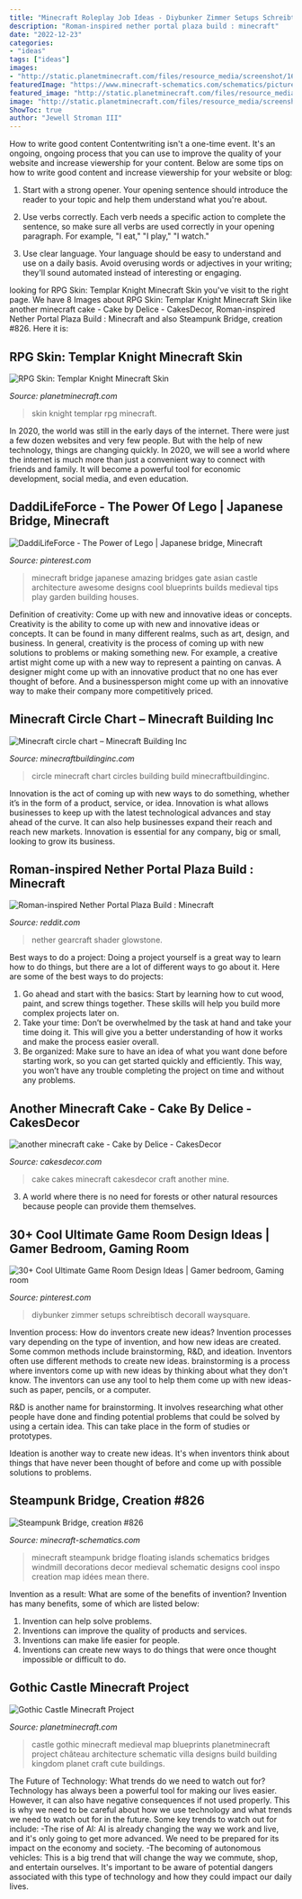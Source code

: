 ```yaml
---
title: "Minecraft Roleplay Job Ideas - Diybunker Zimmer Setups Schreibtisch Decorall Waysquare"
description: "Roman-inspired nether portal plaza build : minecraft"
date: "2022-12-23"
categories:
- "ideas"
tags: ["ideas"]
images:
- "http://static.planetminecraft.com/files/resource_media/screenshot/1630/2016-07-28_04240010391527.png"
featuredImage: "https://www.minecraft-schematics.com/schematics/pictures/826/detail-picture-826.jpg?time=1372146150"
featured_image: "http://static.planetminecraft.com/files/resource_media/screenshot/1630/2016-07-28_04240010391527.png"
image: "http://static.planetminecraft.com/files/resource_media/screenshot/1630/2016-07-28_04240010391527.png"
ShowToc: true
author: "Jewell Stroman III"
---
```



How to write good content
Contentwriting isn't a one-time event. It's an ongoing, ongoing process that you can use to improve the quality of your website and increase viewership for your content. Below are some tips on how to write good content and increase viewership for your website or blog: 
1) Start with a strong opener. Your opening sentence should introduce the reader to your topic and help them understand what you're about. 

2) Use verbs correctly. Each verb needs a specific action to complete the sentence, so make sure all verbs are used correctly in your opening paragraph. For example, "I eat," "I play," "I watch." 

3) Use clear language. Your language should be easy to understand and use on a daily basis. Avoid overusing words or adjectives in your writing; they'll sound automated instead of interesting or engaging.

	

		
looking for RPG Skin: Templar Knight Minecraft Skin you've visit to the right page. We have 8 Images about RPG Skin: Templar Knight Minecraft Skin like another minecraft cake - Cake by Delice - CakesDecor, Roman-inspired Nether Portal Plaza Build : Minecraft and also Steampunk Bridge, creation #826. Here it is:
		
    
## RPG Skin: Templar Knight Minecraft Skin

<img loading=lazy src="https://i.imgur.com/4qdxk.png" onerror="this.onerror=null;this.src='https://tse4.mm.bing.net/th?id=OIP.6ZqrfeoeoEpHzmRpLUCJKgHaEK&amp;pid=15.1';" alt="RPG Skin: Templar Knight Minecraft Skin">

_Source: planetminecraft.com_

>skin knight templar rpg minecraft. 

	

In 2020, the world was still in the early days of the internet. There were just a few dozen websites and very few people. But with the help of new technology, things are changing quickly. In 2020, we will see a world where the internet is much more than just a convenient way to connect with friends and family. It will become a powerful tool for economic development, social media, and even education.

    
## DaddiLifeForce - The Power Of Lego | Japanese Bridge, Minecraft

<img loading=lazy src="https://i.pinimg.com/736x/65/56/22/6556226f7e9e734b4ecf70a9f5290317--minecraft-tips-play-minecraft.jpg" onerror="this.onerror=null;this.src='https://tse4.mm.bing.net/th?id=OIP.SLNfYCro0TPJVGvv5rqdSwHaEJ&amp;pid=15.1';" alt="DaddiLifeForce - The Power of Lego | Japanese bridge, Minecraft">

_Source: pinterest.com_

>minecraft bridge japanese amazing bridges gate asian castle architecture awesome designs cool blueprints builds medieval tips play garden building houses. 

	

Definition of creativity: Come up with new and innovative ideas or concepts.
Creativity is the ability to come up with new and innovative ideas or concepts. It can be found in many different realms, such as art, design, and business. In general, creativity is the process of coming up with new solutions to problems or making something new. For example, a creative artist might come up with a new way to represent a painting on canvas. A designer might come up with an innovative product that no one has ever thought of before. And a businessperson might come up with an innovative way to make their company more competitively priced.

    
## Minecraft Circle Chart – Minecraft Building Inc

<img loading=lazy src="http://minecraftbuildinginc.com/wp-content/uploads/2013/02/Circle-Chart1.jpg" onerror="this.onerror=null;this.src='https://tse4.mm.bing.net/th?id=OIP.IC1BvVL2GuQeB67LD_jKTwHaFk&amp;pid=15.1';" alt="Minecraft circle chart – Minecraft Building Inc">

_Source: minecraftbuildinginc.com_

>circle minecraft chart circles building build minecraftbuildinginc. 

	

Innovation is the act of coming up with new ways to do something, whether it’s in the form of a product, service, or idea. Innovation is what allows businesses to keep up with the latest technological advances and stay ahead of the curve. It can also help businesses expand their reach and reach new markets. Innovation is essential for any company, big or small, looking to grow its business.

    
## Roman-inspired Nether Portal Plaza Build : Minecraft

<img loading=lazy src="http://i.imgur.com/O4nYE6h.jpg" onerror="this.onerror=null;this.src='https://tse4.mm.bing.net/th?id=OIP.y2pVVl_Nd_tbIej6D82vEwHaEo&amp;pid=15.1';" alt="Roman-inspired Nether Portal Plaza Build : Minecraft">

_Source: reddit.com_

>nether gearcraft shader glowstone. 

	

Best ways to do a project:
Doing a project yourself is a great way to learn how to do things, but there are a lot of different ways to go about it. Here are some of the best ways to do projects: 
1. Go ahead and start with the basics: Start by learning how to cut wood, paint, and screw things together. These skills will help you build more complex projects later on. 
2. Take your time: Don’t be overwhelmed by the task at hand and take your time doing it. This will give you a better understanding of how it works and make the process easier overall. 
3. Be organized: Make sure to have an idea of what you want done before starting work, so you can get started quickly and efficiently. This way, you won’t have any trouble completing the project on time and without any problems.

    
## Another Minecraft Cake - Cake By Delice - CakesDecor

<img loading=lazy src="https://pic.cakesdecor.com/m/wupeq7lakxalb1yj6a1h.jpg" onerror="this.onerror=null;this.src='https://tse3.mm.bing.net/th?id=OIP.30LYLy-GIMx-BX6DbhSQ4wHaPH&amp;pid=15.1';" alt="another minecraft cake - Cake by Delice - CakesDecor">

_Source: cakesdecor.com_

>cake cakes minecraft cakesdecor craft another mine. 

	

3. A world where there is no need for forests or other natural resources because people can provide them themselves. 

    
## 30+ Cool Ultimate Game Room Design Ideas | Gamer Bedroom, Gaming Room

<img loading=lazy src="https://i.pinimg.com/originals/92/11/db/9211db5cf497621d21aeb9a7b44a5e83.jpg" onerror="this.onerror=null;this.src='https://tse2.mm.bing.net/th?id=OIP.lyX27Hsd0uJxEyuAs07bpQHaFj&amp;pid=15.1';" alt="30+ Cool Ultimate Game Room Design Ideas | Gamer bedroom, Gaming room">

_Source: pinterest.com_

>diybunker zimmer setups schreibtisch decorall waysquare. 

	

Invention process: How do inventors create new ideas?
Invention processes vary depending on the type of invention, and how new ideas are created. Some common methods include brainstorming, R&D, and ideation. Inventors often use different methods to create new ideas.
 brainstorming is a process where inventors come up with new ideas by thinking about what they don't know. The inventors can use any tool to help them come up with new ideas- such as paper, pencils, or a computer.

R&D is another name for brainstorming. It involves researching what other people have done and finding potential problems that could be solved by using a certain idea. This can take place in the form of studies or prototypes.

Ideation is another way to create new ideas. It's when inventors think about things that have never been thought of before and come up with possible solutions to problems.

    
## Steampunk Bridge, Creation #826

<img loading=lazy src="https://www.minecraft-schematics.com/schematics/pictures/826/detail-picture-826.jpg?time=1372146150" onerror="this.onerror=null;this.src='https://tse2.mm.bing.net/th?id=OIP.EJJG3WYrQkLoGEkXqMj1vgAAAA&amp;pid=15.1';" alt="Steampunk Bridge, creation #826">

_Source: minecraft-schematics.com_

>minecraft steampunk bridge floating islands schematics bridges windmill decorations decor medieval schematic designs cool inspo creation map idées mean there. 

	

Invention as a result: What are some of the benefits of invention?
Invention has many benefits, some of which are listed below: 
1. Invention can help solve problems. 
2. Inventions can improve the quality of products and services. 
3. Inventions can make life easier for people. 
4. Inventions can create new ways to do things that were once thought impossible or difficult to do.

    
## Gothic Castle Minecraft Project

<img loading=lazy src="http://static.planetminecraft.com/files/resource_media/screenshot/1630/2016-07-28_04240010391527.png" onerror="this.onerror=null;this.src='https://tse4.mm.bing.net/th?id=OIP.DHpTUkGGHjzyDb04wvyZDAHaGP&amp;pid=15.1';" alt="Gothic Castle Minecraft Project">

_Source: planetminecraft.com_

>castle gothic minecraft medieval map blueprints planetminecraft project château architecture schematic villa designs build building kingdom planet craft cute buildings. 

	

The Future of Technology: What trends do we need to watch out for?
Technology has always been a powerful tool for making our lives easier. However, it can also have negative consequences if not used properly. This is why we need to be careful about how we use technology and what trends we need to watch out for in the future. Some key trends to watch out for include: 
-The rise of AI: AI is already changing the way we work and live, and it's only going to get more advanced. We need to be prepared for its impact on the economy and society. 
-The becoming of autonomous vehicles: This is a big trend that will change the way we commute, shop, and entertain ourselves. It's important to be aware of potential dangers associated with this type of technology and how they could impact our daily lives.

